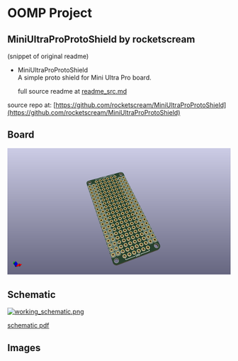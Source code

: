 # OOMP Project  
## MiniUltraProProtoShield  by rocketscream  
  
(snippet of original readme)  
  
- MiniUltraProProtoShield  
A simple proto shield for Mini Ultra Pro board.  
  
  full source readme at [readme_src.md](readme_src.md)  
  
source repo at: [https://github.com/rocketscream/MiniUltraProProtoShield](https://github.com/rocketscream/MiniUltraProProtoShield)  
## Board  
  
[![working_3d.png](working_3d_600.png)](working_3d.png)  
## Schematic  
  
[![working_schematic.png](working_schematic_600.png)](working_schematic.png)  
  
[schematic pdf](working_schematic.pdf)  
## Images  
